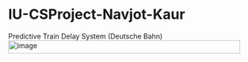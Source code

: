 # IU-CSProject-Navjot-Kaur
Predictive Train Delay System (Deutsche Bahn)<img width="468" height="27" alt="image" src="https://github.com/user-attachments/assets/4d03becd-7b8c-44c5-b2a5-f93d2e4eda1e" />
